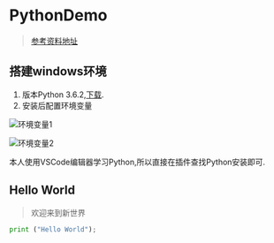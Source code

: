 # PythonDemo
> [参考资料地址](http://www.runoob.com/python/python-intro.html)
## 搭建windows环境
1. 版本Python 3.6.2,[下载](https://www.python.org/downloads/).
2. 安装后配置环境变量

![环境变量1](https://github.com/heweigeng1/doc/tree/master/Python/%E5%85%A5%E9%97%A8/img/hjbl1.png)

![环境变量2](https://github.com/heweigeng1/doc/tree/master/Python/%E5%85%A5%E9%97%A8/img/img/hjbl2.png)

本人使用VSCode编辑器学习Python,所以直接在插件查找Python安装即可.
## Hello World
> 欢迎来到新世界
```Python
print ("Hello World");
```